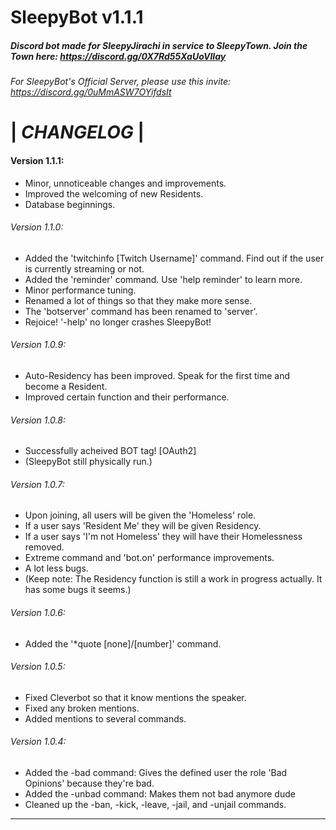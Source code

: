 # SleepyBot v1.1.1
##### Discord bot made for _SleepyJirachi_ in service to _SleepyTown_. Join the Town here: https://discord.gg/0X7Rd55XaUoVIIay

###### For SleepyBot's Official Server, please use this invite: https://discord.gg/0uMmASW7OYifdsIt

# |    _CHANGELOG_    |

#### **Version 1.1.1**:
- Minor, unnoticeable changes and improvements.
- Improved the welcoming of new Residents.
- Database beginnings.

###### *Version 1.1.0*:
- Added the 'twitchinfo [Twitch Username]' command. Find out if the user is currently streaming or not.
- Added the 'reminder' command. Use 'help reminder' to learn more.
- Minor performance tuning.
- Renamed a lot of things so that they make more sense.
- The 'botserver' command has been renamed to 'server'.
- Rejoice! '-help' no longer crashes SleepyBot!

###### *Version 1.0.9*:
- Auto-Residency has been improved. Speak for the first time and become a Resident.
- Improved certain function and their performance.

###### *Version 1.0.8*:
- Successfully acheived BOT tag! [OAuth2]
- (SleepyBot still physically run.)

###### *Version 1.0.7*:
- Upon joining, all users will be given the 'Homeless' role.
- If a user says 'Resident Me' they will be given Residency.
- If a user says 'I'm not Homeless' they will have their Homelessness removed.
- Extreme command and 'bot.on' performance improvements.
- A lot less bugs.
- (Keep note: The Residency function is still a work in progress actually. It has some bugs it seems.)

###### *Version 1.0.6*:
- Added the '*quote [none]/[number]' command.

###### *Version 1.0.5*:
- Fixed Cleverbot so that it know mentions the speaker.
- Fixed any broken mentions.
- Added mentions to several commands.

###### *Version 1.0.4*:
- Added the -bad command: Gives the defined user the role 'Bad Opinions' because they're bad.
- Added the -unbad command: Makes them not bad anymore dude
- Cleaned up the -ban, -kick, -leave, -jail, and -unjail commands.

_________________________________________________________________________________________________________________________

